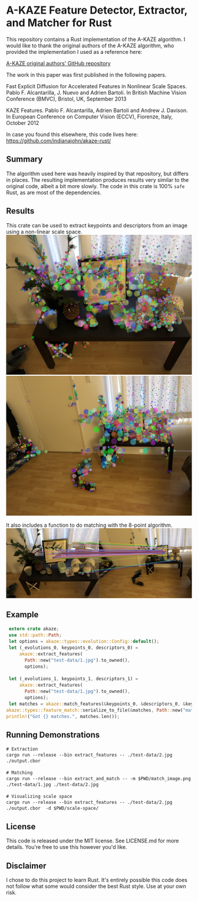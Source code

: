 # A-KAZE Feature Detector, Extractor, and Matcher for Rust
This repository contains a Rust implementation of the A-KAZE algorithm. I would like to 
thank the original authors of the A-KAZE algorithm, who provided the 
implementation I used as a reference here:

[A-KAZE original authors' GitHub repository](https://github.com/pablofdezalc/akaze)

The work in this paper was first published in the following papers.

Fast Explicit Diffusion for Accelerated Features in Nonlinear Scale Spaces. Pablo F. Alcantarilla, J. Nuevo and Adrien Bartoli. In British Machine Vision Conference (BMVC), Bristol, UK, September 2013

KAZE Features. Pablo F. Alcantarilla, Adrien Bartoli and Andrew J. Davison. In European Conference on Computer Vision (ECCV), Fiorenze, Italy, October 2012

In case you found this elsewhere, this code lives here:
https://github.com/indianajohn/akaze-rust/

## Summary
The algorithm used here was heavily inspired by that repository, but differs in places. The
resulting implementation produces results very similar to the original code, albeit a bit
more slowly. The code in this crate is 100% `safe` Rust, as are most of the dependencies.

## Results
This crate can be used to extract keypoints and descriptors from an image using
a non-linear scale space.
![Keypoints](/test-data/keypoints-1.jpg "A-KAZE keypoints")
![Keypoints](/test-data/keypoints-2.jpg "A-KAZE keypoints")

It also includes a function to do matching with the 8-point algorithm.
![Matches](/test-data/match_image.jpg "A-AKAZE matches")

## Example
```rust
 extern crate akaze;
 use std::path::Path;
 let options = akaze::types::evolution::Config::default();
 let (_evolutions_0, keypoints_0, descriptors_0) =
     akaze::extract_features(
       Path::new("test-data/1.jpg").to_owned(),
       options);

 let (_evolutions_1, keypoints_1, descriptors_1) =
     akaze::extract_features(
       Path::new("test-data/1.jpg").to_owned(),
       options);
 let matches = akaze::match_features(&keypoints_0, &descriptors_0, &keypoints_1, &descriptors_1);
akaze::types::feature_match::serialize_to_file(&matches, Path::new("matches.cbor").to_owned());
println!("Got {} matches.", matches.len());
```

## Running Demonstrations
```
# Extraction
cargo run --release --bin extract_features -- ./test-data/2.jpg ./output.cbor 

# Matching
cargo run --release --bin extract_and_match -- -m $PWD/match_image.png ./test-data/1.jpg ./test-data/2.jpg

# Visualizing scale space
cargo run --release --bin extract_features -- ./test-data/2.jpg ./output.cbor  -d $PWD/scale-space/
```

## License
This code is released under the MIT license. See LICENSE.md for more details. You're free to
use this however you'd like.

## Disclaimer
I chose to do this project to learn Rust. It's entirely possible this code does not follow
what some would consider the best Rust style. Use at your own risk.